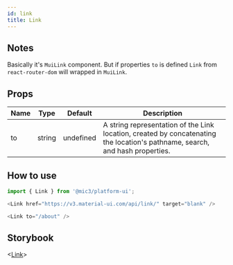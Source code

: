 ```yaml
---
id: link
title: Link
---
```


## Notes

Basically it's `MuiLink` component. But if properties `to` is defined `Link` from `react-router-dom` will wrapped in `MuiLink`.

## Props

Name |  Type  | Default   | Description
---- | :----: | --------- | ----------------------------------------------------------------------------------------------------------------------------
to   | string | undefined | A string representation of the Link location, created by concatenating the location's pathname, search, and hash properties.

## How to use

```javascript
import { Link } from '@mic3/platform-ui';

<Link href="https://v3.material-ui.com/api/link/" target="blank" />

<Link to="/about" />
```

## Storybook

<[Link](/platform-ui/redirect?/storybook/index.html?path=/story/components-link--link)>
